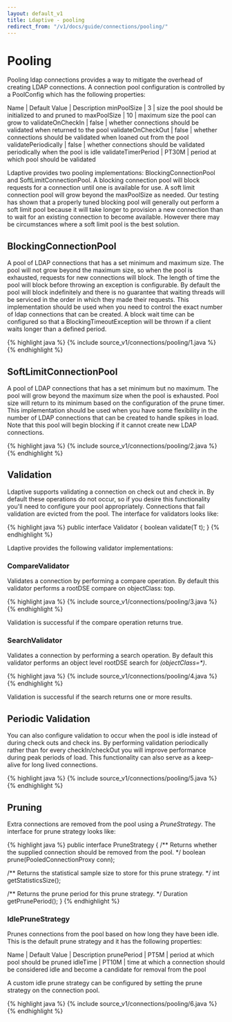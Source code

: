 ```yaml
---
layout: default_v1
title: Ldaptive - pooling
redirect_from: "/v1/docs/guide/connections/pooling/"
---
```


# Pooling

Pooling ldap connections provides a way to mitigate the overhead of creating LDAP connections. A connection pool configuration is controlled by a PoolConfig which has the following properties:

Name | Default Value | Description
minPoolSize | 3 | size the pool should be initialized to and pruned to
maxPoolSize | 10 | maximum size the pool can grow to
validateOnCheckIn | false | whether connections should be validated when returned to the pool
validateOnCheckOut | false | whether connections should be validated when loaned out from the pool
validatePeriodically | false | whether connections should be validated periodically when the pool is idle
validateTimerPeriod | PT30M | period at which pool should be validated

Ldaptive provides two pooling implementations: BlockingConnectionPool and SoftLimitConnectionPool. A blocking connection pool will block requests for a connection until one is available for use. A soft limit connection pool will grow beyond the maxPoolSize as needed. Our testing has shown that a properly tuned blocking pool will generally out perform a soft limit pool because it will take longer to provision a new connection than to wait for an existing connection to become available. However there may be circumstances where a soft limit pool is the best solution.

## BlockingConnectionPool

A pool of LDAP connections that has a set minimum and maximum size. The pool will not grow beyond the maximum size, so when the pool is exhausted, requests for new connections will block. The length of time the pool will block before throwing an exception is configurable. By default the pool will block indefinitely and there is no guarantee that waiting threads will be serviced in the order in which they made their requests. This implementation should be used when you need to control the exact number of ldap connections that can be created. A block wait time can be configured so that a BlockingTimeoutException will be thrown if a client waits longer than a defined period.

{% highlight java %}
{% include source_v1/connections/pooling/1.java %}
{% endhighlight %}

## SoftLimitConnectionPool

A pool of LDAP connections that has a set minimum but no maximum. The pool will grow beyond the maximum size when the pool is exhausted. Pool size will return to its minimum based on the configuration of the prune timer. This implementation should be used when you have some flexibility in the number of LDAP connections that can be created to handle spikes in load. Note that this pool will begin blocking if it cannot create new LDAP connections.

{% highlight java %}
{% include source_v1/connections/pooling/2.java %}
{% endhighlight %}

## Validation

Ldaptive supports validating a connection on check out and check in. By default these operations do not occur, so if you desire this functionality you'll need to configure your pool appropriately. Connections that fail validation are evicted from the pool. The interface for validators looks like:

{% highlight java %}
public interface Validator<T>
{
  boolean validate(T t);
}
{% endhighlight %}

Ldaptive provides the following validator implementations:

### CompareValidator

Validates a connection by performing a compare operation. By default this validator performs a rootDSE compare on objectClass: top.

{% highlight java %}
{% include source_v1/connections/pooling/3.java %}
{% endhighlight %}

Validation is successful if the compare operation returns true.

### SearchValidator

Validates a connection by performing a search operation. By default this validator performs an object level rootDSE search for _(objectClass=*)_.

{% highlight java %}
{% include source_v1/connections/pooling/4.java %}
{% endhighlight %}

Validation is successful if the search returns one or more results.

## Periodic Validation

You can also configure validation to occur when the pool is idle instead of during check outs and check ins. By performing validation periodically rather than for every checkIn/checkOut you will improve performance during peak periods of load. This functionality can also serve as a keep-alive for long lived connections.

{% highlight java %}
{% include source_v1/connections/pooling/5.java %}
{% endhighlight %}

## Pruning

Extra connections are removed from the pool using a *PruneStrategy*. The interface for prune strategy looks like:

{% highlight java %}
public interface PruneStrategy
{
  /** Returns whether the supplied connection should be removed from the pool. */
  boolean prune(PooledConnectionProxy conn);

  /** Returns the statistical sample size to store for this prune strategy. */
  int getStatisticsSize();

  /** Returns the prune period for this prune strategy. */
  Duration getPrunePeriod();
}
{% endhighlight %}

### IdlePruneStrategy

Prunes connections from the pool based on how long they have been idle. This is the default prune strategy and it has the following properties:

Name | Default Value | Description
prunePeriod | PT5M | period at which pool should be pruned
idleTime | PT10M | time at which a connection should be considered idle and become a candidate for removal from the pool

A custom idle prune strategy can be configured by setting the prune strategy on the connection pool.

{% highlight java %}
{% include source_v1/connections/pooling/6.java %}
{% endhighlight %}

